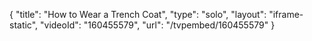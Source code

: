 {
    "title": "How to Wear a Trench Coat",
    "type": "solo",
    "layout": "iframe-static",
    "videoId": "160455579",
    "url": "\/tvpembed\/160455579"
}